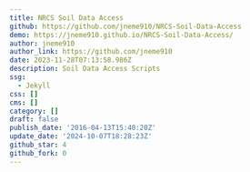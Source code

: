 ```yaml
---
title: NRCS Soil Data Access
github: https://github.com/jneme910/NRCS-Soil-Data-Access
demo: https://jneme910.github.io/NRCS-Soil-Data-Access/
author: jneme910
author_link: https://github.com/jneme910
date: 2023-11-28T07:13:58.986Z
description: Soil Data Access Scripts
ssg:
  - Jekyll
css: []
cms: []
category: []
draft: false
publish_date: '2016-04-13T15:40:20Z'
update_date: '2024-10-07T18:28:23Z'
github_star: 4
github_fork: 0
---
```

